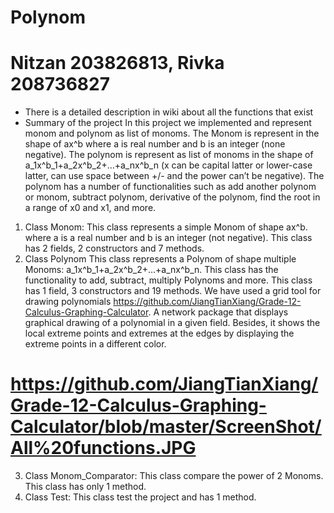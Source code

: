 # Polynom
# Nitzan 203826813, Rivka 208736827 
* There is a detailed description in wiki about all the functions that exist
* Summary of the project 
In this project we implemented and represent monom and polynom as list of monoms. The Monom is represent in the shape of ax^b where a is real number and b is an integer (none negative). 
The polynom is represent as list of monoms in the shape of a_1x^b_1+a_2x^b_2+…+a_nx^b_n (x can be capital latter or lower-case latter, can use space between +/- and the power can’t be negative). The polynom has a number of functionalities such as add another polynom or monom, subtract polynom, derivative of the polynom, find the root in a range of x0 and x1, and more. 
1. Class Monom: 
This class represents a simple Monom of shape ax^b. where a is a real number and b is an integer (not negative). 
This class has 2 fields, 2 constructors and 7 methods. 
2. Class Polynom
This class represents a Polynom of shape multiple Monoms: a_1x^b_1+a_2x^b_2+…+a_nx^b_n. 
This class has the functionality to add, subtract, multiply Polynoms and more. 
This class has 1 field, 3 constructors and 19 methods. 
We have used a grid tool for drawing polynomials https://github.com/JiangTianXiang/Grade-12-Calculus-Graphing-Calculator.
 A network package that displays graphical drawing of a polynomial in a given field. Besides, it shows the local extreme points and extremes at the edges by displaying the extreme points in a different color.
# https://github.com/JiangTianXiang/Grade-12-Calculus-Graphing-Calculator/blob/master/ScreenShot/All%20functions.JPG
3. Class Monom_Comparator: 
This class compare the power of 2 Monoms. 
This class has only 1 method. 
4. Class Test: 
This class test the project and has 1 method. 

